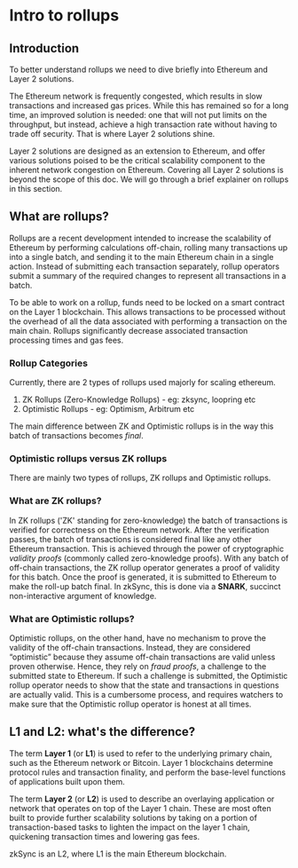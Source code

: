 # Intro to rollups

<TocHeader />
<TOC class="table-of-contents" :include-level="[2,3]" />

## Introduction

To better understand rollups we need to dive briefly into Ethereum and Layer 2 solutions.

The Ethereum network is frequently congested, which results in slow transactions and increased gas prices.
While this has remained so for a long time, an improved solution is needed: one that will not put limits on the throughput, but instead, 
achieve a high transaction rate without having to trade off security. That is where Layer 2 solutions shine.

Layer 2 solutions are designed as an extension to Ethereum, and offer various solutions poised to be the critical scalability component to 
the inherent network congestion on Ethereum. Covering all Layer 2 solutions is beyond the scope of this doc.
We will go through a brief explainer on rollups in this section.

## What are rollups?

Rollups are a recent development intended to increase the scalability of Ethereum by performing calculations off-chain, rolling many
transactions up into a single batch, and sending it to the main Ethereum chain in a single action.
Instead of submitting each transaction separately, rollup operators submit a summary of the required changes to represent all transactions
in a batch.

To be able to work on a rollup, funds need to be locked on a smart contract on the Layer 1 blockchain.
This allows transactions to be processed without the overhead of all the data associated with performing a transaction on the main chain. 
Rollups significantly decrease associated transaction processing times and gas fees.

### Rollup Categories

Currently, there are 2 types of rollups used majorly for scaling ethereum. 

1. ZK Rollups (Zero-Knowledge Rollups) - eg: zksync, loopring etc
2. Optimistic Rollups - eg: Optimism, Arbitrum etc 

The main difference between ZK and Optimistic rollups is in the way this batch of transactions becomes <em>final</em>.
### Optimistic rollups versus ZK rollups

There are mainly two types of rollups, ZK rollups and Optimistic rollups.

### What are ZK rollups?

In ZK rollups ('ZK' standing for zero-knowledge) the batch of transactions is verified for correctness on the Ethereum network. After the 
verification passes, the batch of transactions is considered final like any other Ethereum transaction. This is achieved through the power 
of cryptographic <em>validity proofs</em> (commonly called zero-knowledge proofs). With any batch of off-chain transactions, the ZK rollup 
operator generates a proof of validity for this batch. Once the proof is generated, it is submitted to Ethereum to make the roll-up batch final. 
In zkSync, this is done via a **SNARK**, succinct non-interactive argument of knowledge.

### What are Optimistic rollups?

Optimistic rollups, on the other hand, have no mechanism to prove the validity of the off-chain transactions. Instead, they are considered 
“optimistic” because they assume off-chain transactions are valid unless proven otherwise. Hence, they rely on <em>fraud proofs</em>, a 
challenge to the submitted state to Ethereum. If such a challenge is submitted, the Optimistic rollup operator needs to show that the 
state and transactions in questions are actually valid. This is a cumbersome process, and requires watchers to make sure that the Optimistic 
rollup operator is honest at all times.

## L1 and L2: what's the difference?
The term **Layer 1** (or **L1**) is used to refer to the underlying primary chain, such as the Ethereum network or Bitcoin. Layer 1 
blockchains determine protocol rules and transaction finality, and perform the base-level functions of applications built upon them.

The term **Layer 2** (or **L2**) is used to describe an overlaying application or network that operates on top of the Layer 1 chain. These 
are most often built to provide further scalability solutions by taking on a portion of transaction-based tasks to lighten the impact on the
layer 1 chain, quickening transaction times and lowering gas fees.

zkSync is an L2, where L1 is the main Ethereum blockchain.
